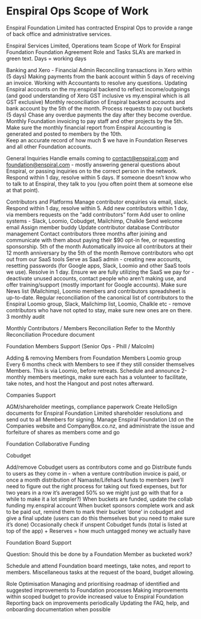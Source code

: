 # Enspiral Ops Scope of Work

Enspiral Foundation Limited has contracted Enspiral Ops to provide a range of back office and administrative services.


Enspiral Services Limited, Operations team 
Scope of Work for Enspiral Foundation
Foundation Agreement
Role and Tasks
SLA’s are marked in green text.
Days = working days

Banking and Xero - Financial Admin
Reconciling transactions in Xero within (5 days)
Making payments from the bank account within 5 days of receiving an invoice.
Working with Accountants to resolve any questions.
Updating Enspiral accounts on the my.enspiral backend to reflect income/outgoings (and good understanding of Xero GST inclusive vs my.enspiral which is all GST exclusive)
Monthly reconciliation of Enspiral backend accounts and bank account by the 5th of the month.
Process requests to pay out buckets (5 days)
Chase any overdue payments the day after they become overdue.
Monthly Foundation invoicing to pay staff and other projects by the 5th.
Make sure the monthly financial report from Enspiral Accounting is generated and posted to members by the 10th.  
Keep an accurate record of how much $ we have in Foundation Reserves and all other Foundation accounts.

General Inquiries
Handle emails coming to contact@enspiral.com and foundation@enspiral.com  - mostly answering general questions about Enspiral, or passing inquiries on to the correct person in the network. Respond within 1 day, resolve within 5 days.
If someone doesn’t know who to talk to at Enspiral, they talk to you (you often point them at someone else at that point).

Contributors and Platforms
Manage contributor enquiries via email, slack. Respond within 1 day, resolve within 5.
Add new contributors within 1 day, via members requests on the “add contributors” form 
Add user to online systems - Slack, Loomio, Cobudget, Mailchimp, Chalkle 
Send welcome email
Assign member buddy
Update contributor database
Contributor management
Contact contributors three months after joining and communicate with them about paying their $90 opt-in fee, or requesting sponsorship. 5th of the month
Automatically invoice all contributors at their 12 month anniversary by the 5th of the month
Remove contributors who opt out from our SaaS tools
Serve as SaaS admin - creating new accounts, resetting passwords (for Google apps, Slack, Loomio and other SaaS tools we use). Resolve in 1 day.
Ensure we are fully utilizing the SaaS we pay for - deactivate unused accounts, contact people who aren’t making use, and offer training/support (mostly important for Google accounts).
Make sure News list (Mailchimp), Loomio members and contributors spreadsheet is up-to-date.
Regular reconciliation of the canonical list of contributors to the Enspiral Loomio group, Slack, Mailchimp list, Loomio, Chalkle etc - remove contributors who have not opted to stay, make sure new ones are on there. 3 monthly audit

Monthly Contributors / Members Reconciliation 
Refer to the Monthly Reconciliation Procedure document

Foundation Members Support (Senior Ops - Phill / Malcolm)

Adding & removing Members from Foundation Members Loomio group
Every 6 months check with Members to see if they still consider themselves Members. This is via Loomio, before retreats.
Schedule and announce 2-monthly members meetings, make sure each has a volunteer to facilitate, take notes, and host the Hangout and post notes afterward.

Companies Support

AGM/shareholder meetings, compliance paperwork
Create HelloSign documents for Enspiral Foundation Limited shareholder resolutions and send out to all Members for signing. 
Manage Enspiral Foundation Ltd on the Companies website and CompanyBox.co.nz, and administrate the issue and forfeiture of shares as members come and go

Foundation Collaborative Funding

Cobudget

Add/remove Cobudget users as contributors come and go
Distribute funds to users as they come in - when a venture contribution invoice is paid, or once a month distribution of Namaste/Lifehack funds to members (we’ll need to figure out the right process for taking out fixed expenses, but for two years in a row it’s averaged 50% so we might just go with that for a while to make it a lot simpler?)
When buckets are funded, update the collab funding my.enspiral account
When bucket sponsors complete work and ask to be paid out, remind them to mark their bucket ‘done’ in cobudget and give a final update (users can do this themselves but you need to make sure it’s done)
Occasionally check if unspent Cobudget funds (total is listed at top of the app) + Reserves = how much untagged money we actually have


Foundation Board Support

Question: Should this be done by a Foundation Member as bucketed work?

Schedule and attend Foundation board meetings, take notes, and report to members.
Miscellaneous tasks at the request of the board, budget allowing.

Role Optimisation
Managing and prioritising roadmap of identified and suggested improvements to Foundation processes
Making improvements within scoped budget to provide increased value to Enspiral Foundation
Reporting back on improvements periodically
Updating the FAQ, help, and onboarding documentation when possible




